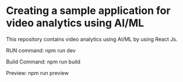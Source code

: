 # Creating a sample application for video analytics using AI/ML

This repository contains video analytics using AI/ML by using React Js.

RUN command: npm run dev

Build Command: npm run build

Preview: npm run preview
